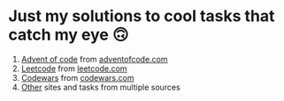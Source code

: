 # Just my solutions to cool tasks that catch my eye 🙃

1. [Advent of code](adventofcode) from [adventofcode.com](https://adventofcode.com)
2. [Leetcode](leetcode) from [leetcode.com](https://leetcode.com/)
3. [Codewars](codewars) from [codewars.com](https://www.codewars.com)
4. [Other](other) sites and tasks from multiple sources
